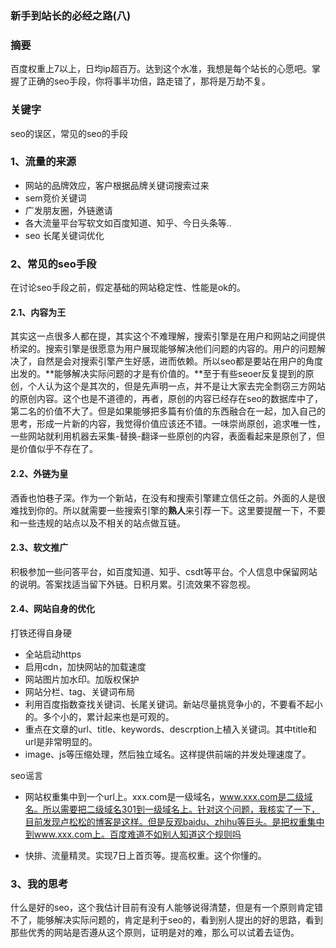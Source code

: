 ###  新手到站长的必经之路(八)

### 摘要

百度权重上7以上，日均ip超百万。达到这个水准，我想是每个站长的心愿吧。掌握了正确的seo手段，你将事半功倍，路走错了，那将是万劫不复。

### 关键字

seo的误区，常见的seo的手段



### 1、流量的来源

+ 网站的品牌效应，客户根据品牌关键词搜索过来
+ sem竞价关键词
+ 广发朋友圈，外链邀请
+ 各大流量平台写软文如百度知道、知乎、今日头条等..
+ seo 长尾关键词优化


### 2、常见的seo手段

在讨论seo手段之前，假定基础的网站稳定性、性能是ok的。

#### 2.1、内容为王

其实这一点很多人都在提，其实这个不难理解，搜索引擎是在用户和网站之间提供桥梁的。搜索引擎是很愿意为用户展现能够解决他们问题的内容的。用户的问题解决了，自然是会对搜索引擎产生好感，进而依赖。所以seo都是要站在用户的角度出发的。**能够解决实际问题的才是有价值的。**至于有些seoer反复提到的原创，个人认为这个是其次的，但是先声明一点，并不是让大家去完全剽窃三方网站的原创内容。这个也是不道德的，再者，原创的内容已经存在seo的数据库中了，第二名的价值不大了。但是如果能够把多篇有价值的东西融合在一起，加入自己的思考，形成一片新的内容，我觉得价值应该还不错。一味崇尚原创，追求唯一性，一些网站就利用机器去采集-替换-翻译一些原创的内容，表面看起来是原创了，但是价值似乎不存在了。



#### 2.2、外链为皇

酒香也怕巷子深。作为一个新站，在没有和搜索引擎建立信任之前。外面的人是很难找到你的。所以就需要一些搜索引擎的**熟人**来引荐一下。这里要提醒一下，不要和一些违规的站点以及不相关的站点做互链。



#### 2.3、软文推广

积极参加一些问答平台，如百度知道、知乎、csdt等平台。个人信息中保留网站的说明。答案找适当留下外链。日积月累。引流效果不容忽视。



#### 2.4、网站自身的优化

打铁还得自身硬

+ 全站启动https
+ 启用cdn，加快网站的加载速度
+ 网站图片加水印。加版权保护
+ 网站分栏、tag、关键词布局
+ 利用百度指数查找关键词、长尾关键词。新站尽量挑竞争小的，不要看不起小的。多个小的，累计起来也是可观的。
+ 重点在文章的url、title、keywords、descrption上植入关键词。其中title和url是非常明显的。
+ image、js等压缩处理，然后独立域名。这样提供前端的并发处理速度了。

seo谣言

+ 网站权重集中到一个url上。xxx.com是一级域名，www.xxx.com是二级域名。所以需要把二级域名301到一级域名上。针对这个问题，我核实了一下，目前发现卢松松的博客是这样。但是反观baidu、zhihu等巨头。是把权重集中到www.xxx.com上。百度难道不如别人知道这个规则吗

+ 快排、流量精灵。实现7日上首页等。提高权重。这个你懂的。

  

### 3、我的思考

什么是好的seo，这个我估计目前有没有人能够说得清楚，但是有一个原则肯定错不了，能够解决实际问题的，肯定是利于seo的，看到别人提出的好的思路，看到那些优秀的网站是否遵从这个原则，证明是对的难，那么可以试着去证伪。